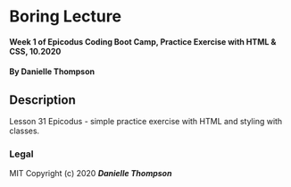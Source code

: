 # Boring Lecture

#### Week 1 of Epicodus Coding Boot Camp, Practice Exercise with HTML & CSS, 10.2020

#### By Danielle Thompson

## Description
Lesson 31 Epicodus - simple practice exercise with HTML and styling with classes. 

### Legal 
MIT Copyright (c) 2020 **_Danielle Thompson_**
